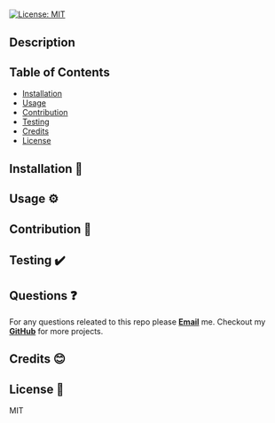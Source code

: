 # 

[![License: MIT](https://img.shields.io/badge/License-MIT-yellow.svg)](https://opensource.org/licenses/MIT)

## Description


## Table of Contents
- [Installation](#installation)
- [Usage](#usage)
- [Contribution](#contribution)
- [Testing](#testing)
- [Credits](#credits)
- [License](#license)

## Installation 🧰


## Usage ⚙️


## Contribution 🙏


## Testing ✔️


## Questions ❓
For any questions releated to this repo please [**Email**](mailto:) me.
Checkout my [**GitHub**](https://github.com/) for more projects.

## Credits 😊


## License 📝
MIT
